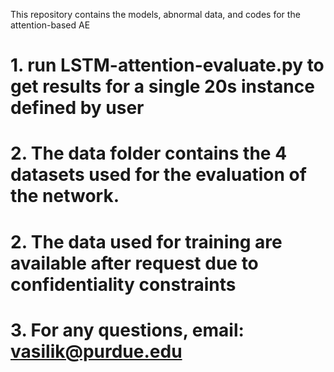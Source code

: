 This repository contains the models, abnormal data, and codes for the attention-based AE

# 1.  run LSTM-attention-evaluate.py to get results for a single 20s instance defined by user

# 2. The data folder contains the 4 datasets used for the evaluation of the network. 

# 2. The data used for training are available after request due to confidentiality constraints

# 3. For any questions, email: vasilik@purdue.edu 
